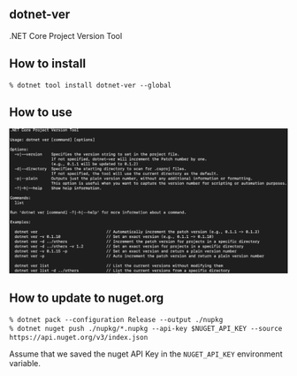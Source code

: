 ## dotnet-ver
.NET Core Project Version Tool

## How to install
```
% dotnet tool install dotnet-ver --global
```

## How to use

![Help screen](<help-screen.png>)

## How to update to nuget.org

```
% dotnet pack --configuration Release --output ./nupkg
% dotnet nuget push ./nupkg/*.nupkg --api-key $NUGET_API_KEY --source https://api.nuget.org/v3/index.json
```
Assume that we saved the nuget API Key in the `NUGET_API_KEY` environment variable.

